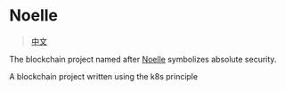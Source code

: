 # Noelle
> [中文](./README-cn.md)

The blockchain project named after [Noelle](https://genshin.hoyoverse.com/en/character/mondstadt?char=10) symbolizes absolute security.

A blockchain project written using the k8s principle
